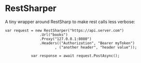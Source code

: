 # RestSharper

A tiny wrapper around RestSharp to make rest calls less verbose:

```
var request = new RestSharper("https://api.server.com")
                .Url("books")
                .Proxy("127.0.0.1:8080")
                .Headers(("Authorization", "Bearer myToken")
                       , ("another header", "header value"));

            var response = await request.PostAsync();
```
